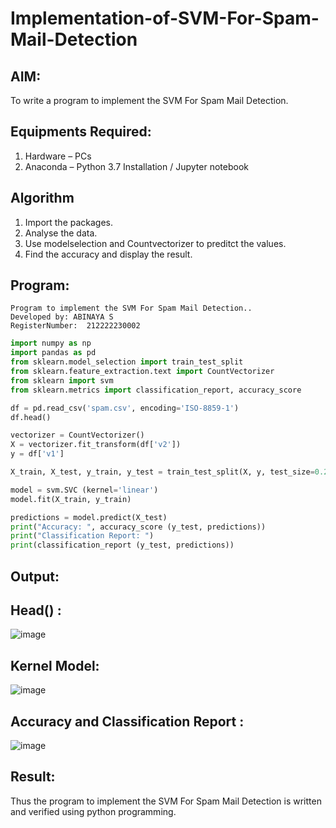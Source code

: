 # Implementation-of-SVM-For-Spam-Mail-Detection

## AIM:
To write a program to implement the SVM For Spam Mail Detection.

## Equipments Required:
1. Hardware – PCs
2. Anaconda – Python 3.7 Installation / Jupyter notebook

## Algorithm
1. Import the packages.
2. Analyse the data.
3. Use modelselection and Countvectorizer to preditct the values.
4. Find the accuracy and display the result.

## Program:
```
Program to implement the SVM For Spam Mail Detection..
Developed by: ABINAYA S
RegisterNumber:  212222230002
```
```python
import numpy as np
import pandas as pd
from sklearn.model_selection import train_test_split
from sklearn.feature_extraction.text import CountVectorizer 
from sklearn import svm
from sklearn.metrics import classification_report, accuracy_score

df = pd.read_csv('spam.csv', encoding='ISO-8859-1')
df.head()

vectorizer = CountVectorizer()
X = vectorizer.fit_transform(df['v2'])
y = df['v1']

X_train, X_test, y_train, y_test = train_test_split(X, y, test_size=0.25, random_state=42)

model = svm.SVC (kernel='linear') 
model.fit(X_train, y_train)

predictions = model.predict(X_test)
print("Accuracy: ", accuracy_score (y_test, predictions)) 
print("Classification Report: ")
print(classification_report (y_test, predictions))
```
## Output:
## Head() :
![image](https://github.com/abinayasangeetha/Implementation-of-SVM-For-Spam-Mail-Detection/assets/119393675/1ee3888b-6d43-4ab3-acee-9f54c74d3891)


## Kernel Model:
![image](https://github.com/abinayasangeetha/Implementation-of-SVM-For-Spam-Mail-Detection/assets/119393675/43ba6821-c447-4f84-b3c1-2144ca2f8664)

## Accuracy and Classification Report :  
![image](https://github.com/abinayasangeetha/Implementation-of-SVM-For-Spam-Mail-Detection/assets/119393675/26c0265b-c0ba-4b24-a43f-d874ae69f62d)


## Result:
Thus the program to implement the SVM For Spam Mail Detection is written and verified using python programming.
